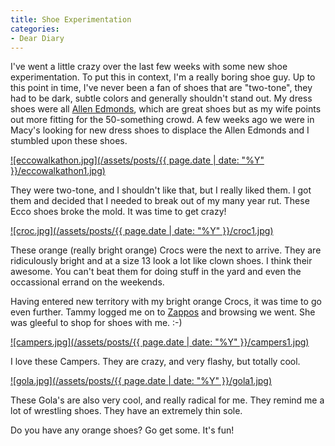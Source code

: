 ```yaml
---
title: Shoe Experimentation
categories:
- Dear Diary
---
```


I've went a little crazy over the last few weeks with some new shoe experimentation. To put this in context, I'm a really boring shoe guy. Up to this point in time, I've never been a fan of shoes that are "two-tone", they had to be dark, subtle colors and generally shouldn't stand out. My dress shoes were all [Allen Edmonds](http://www.allenedmonds.com/), which are great shoes but as my wife points out more fitting for the 50-something crowd.
A few weeks ago we were in Macy's looking for new dress shoes to displace the Allen Edmonds and I stumbled upon these shoes.

[![eccowalkathon.jpg](/assets/posts/{{ page.date | date: "%Y" }}/eccowalkathon1.jpg)](http://www.zappos.com/n/p/dp/5014934/c/126.html)

They were two-tone, and I shouldn't like that, but I really liked them. I got them and decided that I needed to break out of my many year rut. These Ecco shoes broke the mold. It was time to get crazy!
<!-- more -->

[![croc.jpg](/assets/posts/{{ page.date | date: "%Y" }}/croc1.jpg)](http://www.crocs.com/)

These orange (really bright orange) Crocs were the next to arrive. They are ridiculously bright and at a size 13 look a lot like clown shoes. I think their awesome. You can't beat them for doing stuff in the yard and even the occassional errand on the weekends.

Having entered new territory with my bright orange Crocs, it was time to go even further. Tammy logged me on to [Zappos](http://www.zappos.com/) and browsing we went. She was gleeful to shop for shoes with me. :-)

[![campers.jpg](/assets/posts/{{ page.date | date: "%Y" }}/campers1.jpg)](http://www.zappos.com/n/p/p/7286329/c/401.html)

I love these Campers. They are crazy, and very flashy, but totally cool.

[![gola.jpg](/assets/posts/{{ page.date | date: "%Y" }}/gola1.jpg)](http://www.zappos.com/n/p/p/7149880/c/76361.html)

These Gola's are also very cool, and really radical for me. They remind me a lot of wrestling shoes. They have an extremely thin sole.

Do you have any orange shoes? Go get some. It's fun!
